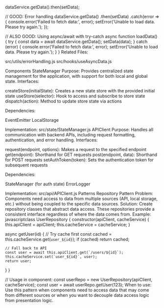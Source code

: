 dataService.getData().then(setData);

// GOOD: Error handling
dataService.getData()
  .then(setData)
  .catch(error => {
    console.error('Failed to fetch data:', error);
    setError('Unable to load data. Please try again.');
  });

// ALSO GOOD: Using async/await with try-catch
async function loadData() {
  try {
    const data = await dataService.getData();
    setData(data);
  } catch (error) {
    console.error('Failed to fetch data:', error);
    setError('Unable to load data. Please try again.');
  }
}
Related Files:

src/utils/errorHandling.js
src/hooks/useAsyncData.js

Components
StateManager
Purpose:
Provides centralized state management for the application, with support for both local and global state.
Interfaces:

createStore(initialState): Creates a new state store with the provided initial state
useStore(selector): Hook to access and subscribe to store state
dispatch(action): Method to update store state via actions

Dependencies:

EventEmitter
LocalStorage

Implementation: src/state/StateManager.js
APIClient
Purpose:
Handles all communication with backend APIs, including request formatting, authentication, and error handling.
Interfaces:

request(endpoint, options): Makes a request to the specified endpoint
get(endpoint): Shorthand for GET requests
post(endpoint, data): Shorthand for POST requests
setAuthToken(token): Sets the authentication token for subsequent requests

Dependencies:

StateManager (for auth state)
ErrorLogger

Implementation: src/api/APIClient.js
Patterns
Repository Pattern
Problem:
Components need access to data from multiple sources (API, local storage, etc.) without being coupled to the specific data sources.
Solution:
Create repository classes that abstract data access. These repositories provide a consistent interface regardless of where the data comes from.
Example:
javascriptclass UserRepository {
  constructor(apiClient, cacheService) {
    this.apiClient = apiClient;
    this.cacheService = cacheService;
  }

  async getUser(id) {
    // Try cache first
    const cached = this.cacheService.get(`user_${id}`);
    if (cached) return cached;

    // Fall back to API
    const user = await this.apiClient.get(`/users/${id}`);
    this.cacheService.set(`user_${id}`, user);
    return user;
  }
}

// Usage in component:
const userRepo = new UserRepository(apiClient, cacheService);
const user = await userRepo.getUser(123);
When to use:
Use this pattern when components need to access data that may come from different sources or when you want to decouple data access logic from presentation logic.